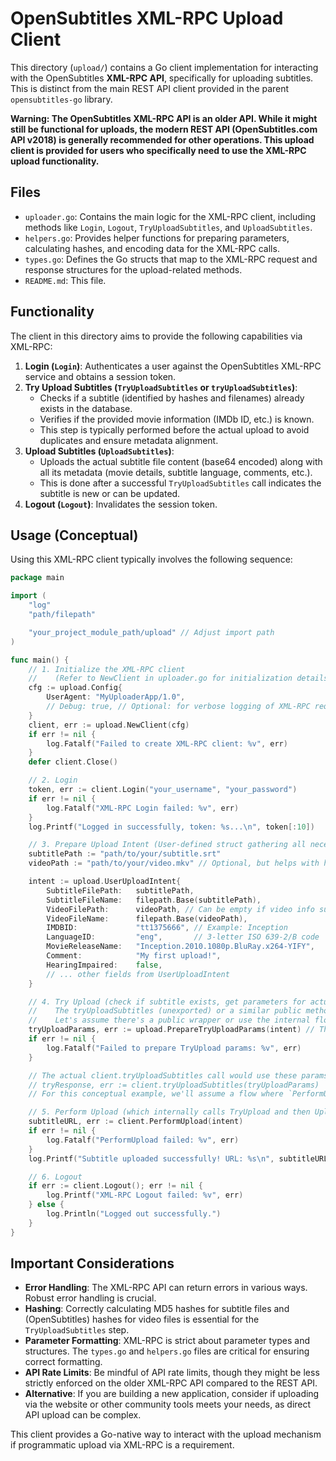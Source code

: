 # OpenSubtitles XML-RPC Upload Client

This directory (`upload/`) contains a Go client implementation for interacting with the OpenSubtitles **XML-RPC API**, specifically for uploading subtitles. This is distinct from the main REST API client provided in the parent `opensubtitles-go` library.

**Warning: The OpenSubtitles XML-RPC API is an older API. While it might still be functional for uploads, the modern REST API (OpenSubtitles.com API v2018) is generally recommended for other operations. This upload client is provided for users who specifically need to use the XML-RPC upload functionality.**

## Files

- `uploader.go`: Contains the main logic for the XML-RPC client, including methods like `Login`, `Logout`, `TryUploadSubtitles`, and `UploadSubtitles`.
- `helpers.go`: Provides helper functions for preparing parameters, calculating hashes, and encoding data for the XML-RPC calls.
- `types.go`: Defines the Go structs that map to the XML-RPC request and response structures for the upload-related methods.
- `README.md`: This file.

## Functionality

The client in this directory aims to provide the following capabilities via XML-RPC:

1.  **Login (`Login`)**: Authenticates a user against the OpenSubtitles XML-RPC service and obtains a session token.
2.  **Try Upload Subtitles (`TryUploadSubtitles` or `tryUploadSubtitles`)**: 
    *   Checks if a subtitle (identified by hashes and filenames) already exists in the database.
    *   Verifies if the provided movie information (IMDb ID, etc.) is known.
    *   This step is typically performed before the actual upload to avoid duplicates and ensure metadata alignment.
3.  **Upload Subtitles (`UploadSubtitles`)**: 
    *   Uploads the actual subtitle file content (base64 encoded) along with all its metadata (movie details, subtitle language, comments, etc.).
    *   This is done after a successful `TryUploadSubtitles` call indicates the subtitle is new or can be updated.
4.  **Logout (`Logout`)**: Invalidates the session token.

## Usage (Conceptual)

Using this XML-RPC client typically involves the following sequence:

```go
package main

import (
	"log"
	"path/filepath"

	"your_project_module_path/upload" // Adjust import path
)

func main() {
	// 1. Initialize the XML-RPC client
	//    (Refer to NewClient in uploader.go for initialization details - typically just a user agent)
	cfg := upload.Config{
		UserAgent: "MyUploaderApp/1.0",
		// Debug: true, // Optional: for verbose logging of XML-RPC requests/responses
	}
	client, err := upload.NewClient(cfg)
	if err != nil {
		log.Fatalf("Failed to create XML-RPC client: %v", err)
	}
	defer client.Close()

	// 2. Login
	token, err := client.Login("your_username", "your_password")
	if err != nil {
		log.Fatalf("XML-RPC Login failed: %v", err)
	}
	log.Printf("Logged in successfully, token: %s...\n", token[:10])

	// 3. Prepare Upload Intent (User-defined struct gathering all necessary info)
	subtitlePath := "path/to/your/subtitle.srt"
	videoPath := "path/to/your/video.mkv" // Optional, but helps with hashing

	intent := upload.UserUploadIntent{
		SubtitleFilePath:   subtitlePath,
		SubtitleFileName:   filepath.Base(subtitlePath),
		VideoFilePath:      videoPath, // Can be empty if video info supplied differently
		VideoFileName:      filepath.Base(videoPath),
		IMDBID:             "tt1375666", // Example: Inception
		LanguageID:         "eng",       // 3-letter ISO 639-2/B code
		MovieReleaseName:   "Inception.2010.1080p.BluRay.x264-YIFY",
		Comment:            "My first upload!",
		HearingImpaired:    false,
		// ... other fields from UserUploadIntent
	}

	// 4. Try Upload (check if subtitle exists, get parameters for actual upload)
	//    The tryUploadSubtitles (unexported) or a similar public method would be called.
	//    Let's assume there's a public wrapper or use the internal flow for concept.
	tryUploadParams, err := upload.PrepareTryUploadParams(intent) // This is a helper, not a direct API call
	if err != nil {
		log.Fatalf("Failed to prepare TryUpload params: %v", err)
	}

	// The actual client.tryUploadSubtitles call would use these params.
	// tryResponse, err := client.tryUploadSubtitles(tryUploadParams)
	// For this conceptual example, we'll assume a flow where `PerformUpload` handles this.

	// 5. Perform Upload (which internally calls TryUpload and then UploadSubtitles)
	subtitleURL, err := client.PerformUpload(intent)
	if err != nil {
		log.Fatalf("PerformUpload failed: %v", err)
	}
	log.Printf("Subtitle uploaded successfully! URL: %s\n", subtitleURL)

	// 6. Logout
	if err := client.Logout(); err != nil {
		log.Printf("XML-RPC Logout failed: %v", err)
	} else {
		log.Println("Logged out successfully.")
	}
}
```

## Important Considerations

*   **Error Handling**: The XML-RPC API can return errors in various ways. Robust error handling is crucial.
*   **Hashing**: Correctly calculating MD5 hashes for subtitle files and (OpenSubtitles) hashes for video files is essential for the `TryUploadSubtitles` step.
*   **Parameter Formatting**: XML-RPC is strict about parameter types and structures. The `types.go` and `helpers.go` files are critical for ensuring correct formatting.
*   **API Rate Limits**: Be mindful of API rate limits, though they might be less strictly enforced on the older XML-RPC API compared to the REST API.
*   **Alternative**: If you are building a new application, consider if uploading via the website or other community tools meets your needs, as direct API upload can be complex.

This client provides a Go-native way to interact with the upload mechanism if programmatic upload via XML-RPC is a requirement. 
